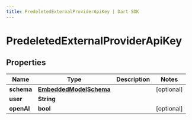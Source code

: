 ```yaml
---
title: PredeletedExternalProviderApiKey | Dart SDK
---
```


# PredeletedExternalProviderApiKey

## Properties
Name | Type | Description | Notes
------------ | ------------- | ------------- | -------------
**schema** | [**EmbeddedModelSchema**](../models/EmbeddedModelSchema) |  | [optional] 
**user** | **String** |  | 
**openAI** | **bool** |  | [optional] 


